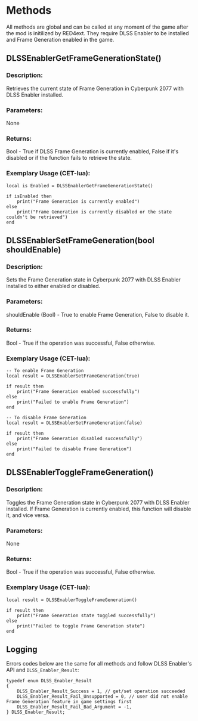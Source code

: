 # Methods

All methods are global and can be called at any moment of the game after the mod is initilized by RED4ext. They require DLSS Enabler to be installed and Frame Generation enabled in the game.

## DLSSEnablerGetFrameGenerationState()

### Description:
Retrieves the current state of Frame Generation in Cyberpunk 2077 with DLSS Enabler installed.

### Parameters:
None

### Returns:
Bool - True if DLSS Frame Generation is currently enabled, False if it's disabled or if the function fails to retrieve the state.

### Exemplary Usage (CET-lua):
```
local is Enabled = DLSSEnablerGetFrameGenerationState()

if isEnabled then
    print("Frame Generation is currently enabled")
else
    print("Frame Generation is currently disabled or the state couldn't be retrieved")
end
```

## DLSSEnablerSetFrameGeneration(bool shouldEnable)

### Description:
Sets the Frame Generation state in Cyberpunk 2077 with DLSS Enabler installed to either enabled or disabled.

### Parameters:
shouldEnable (Bool) - True to enable Frame Generation, False to disable it.

### Returns:
Bool - True if the operation was successful, False otherwise.

### Exemplary Usage (CET-lua):
```
-- To enable Frame Generation
local result = DLSSEnablerSetFrameGeneration(true)

if result then
    print("Frame Generation enabled successfully")
else
    print("Failed to enable Frame Generation")
end
```

```
-- To disable Frame Generation
local result = DLSSEnablerSetFrameGeneration(false)

if result then
    print("Frame Generation disabled successfully")
else
    print("Failed to disable Frame Generation")
end
```

## DLSSEnablerToggleFrameGeneration()

### Description:
Toggles the Frame Generation state in Cyberpunk 2077 with DLSS Enabler installed. If Frame Generation is currently enabled, this function will disable it, and vice versa.

### Parameters:
None

### Returns:
Bool - True if the operation was successful, False otherwise.

### Exemplary Usage (CET-lua):
```
local result = DLSSEnablerToggleFrameGeneration()

if result then
    print("Frame Generation state toggled successfully")
else
    print("Failed to toggle Frame Generation state")
end
```

## Logging
Errors codes below are the same for all methods and follow DLSS Enabler's API and `DLSS_Enabler_Result`:
```
﻿typedef enum DLSS_Enabler_Result
{
    DLSS_Enabler_Result_Success = 1, // get/set operation succeeded
    DLSS_Enabler_Result_Fail_Unsupported = 0, // user did not enable Frame Generation feature in game settings first
    DLSS_Enabler_Result_Fail_Bad_Argument = -1,
} DLSS_Enabler_Result;
```
